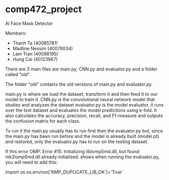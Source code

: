 # comp472_project

AI Face Mask Detector

Members:
- Thanh Ta (40085781)
- Madline Nessim (40078034)
- Lam Tran (40088195)
- Hung Cai (40123967)


There are 3 main files are main.py, CNN.py and evaluator.py and a folder called "old".

The folder "old" contains the old versions of main.py and evaluator.py. 

main.py is where we load the dataset, transform it and then feed it to our model to train it. 
CNN.py is the convolutional neural network model that studies and analyzes the dataset
evaluator.py is the model evaluator, it runs over the test dataset and evaluates the model predictions using k-fold. 
It also calculates the accuracy, precision, recall, and F1-measure and outputs the confusion matrix for each class.

To run it the main.py usually has to run first then the evaluator.py but, since the main.py has been run before and
the model is already built (model.pt) and restored, only the evaluator.py has to run on the testing dataset.

If this error 
OMP: Error #15: Initializing libiomp5md.dll, but found mk2iomp5md.dll already initialized.
shows when running the evaluator.py, you will need to add this:

import os
os.environ['KMP_DUPLICATE_LIB_OK']='True'

